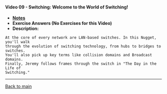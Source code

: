 #### Video 09 - Switching: Welcome to the World of Switching!

- **[Notes](notes.md)**
- **Exercise Answers (No Exercises for this Video)**
- **Description:**

```
At the core of every network are LAN-based switches. In this Nugget, you'll walk 
through the evolution of switching technology, from hubs to bridges to switches. 
You'll also pick up key terms like collision domains and Broadcast domains. 
Finally, Jeremy follows frames through the switch in "The Day in the Life of 
Switching."
```

---
 
[Back to main](https://github.com/rot0xd/CBTNuggets/blob/master/CCNA/ICND-1/README.md)

